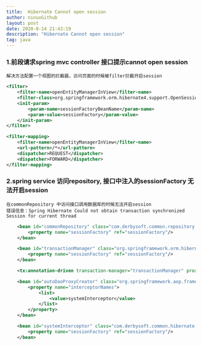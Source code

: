 ```yaml
---
title:  Hibernate Cannot open session
author: ninuxGithub
layout: post
date: 2020-8-14 21:43:19
description: "Hibernate Cannot open session"
tag: java
---
```



### 1.前段请求spring mvc controller 接口提示cannot open session

    解决方法配置一个视图的拦截器，访问页面的时候被filter拦截开启session

```xml
<filter>
    <filter-name>openEntityManagerInView</filter-name>
    <filter-class>org.springframework.orm.hibernate4.support.OpenSessionInViewFilter</filter-class>
    <init-param>
        <param-name>sessionFactoryBeanName</param-name>
        <param-value>sessionFactory</param-value>
    </init-param>
</filter>

<filter-mapping>
    <filter-name>openEntityManagerInView</filter-name>
    <url-pattern>/*</url-pattern>
    <dispatcher>REQUEST</dispatcher>
    <dispatcher>FORWARD</dispatcher>
</filter-mapping>
```


### 2.spring service 访问repository, 接口中注入的sessionFactory 无法开启session

    在commonRepository 中访问接口调用数据库的时候无法开启session 
    错误信息：Spring Hibernate Could not obtain transaction synchronized Session for current thread
    
   
```xml
    <bean id="commonRepository" class="com.derbysoft.common.repository.CommonRepository">
        <property name="sessionFactory" ref="sessionFactory"/>
    </bean>

    <bean id="transactionManager" class="org.springframework.orm.hibernate4.HibernateTransactionManager">
        <property name="sessionFactory" ref="sessionFactory"/>
    </bean>

    <tx:annotation-driven transaction-manager="transactionManager" proxy-target-class="true"/>

    <bean id="autoDaoProxyCreator" class="org.springframework.aop.framework.autoproxy.DefaultAdvisorAutoProxyCreator">
        <property name="interceptorNames">
            <list>
                <value>systemInterceptor</value>
            </list>
        </property>
    </bean>

    <bean id="systemInterceptor" class="com.derbysoft.common.hibernate.HibernateInterceptor">
        <property name="sessionFactory" ref="sessionFactory"/>
    </bean>
```    
    